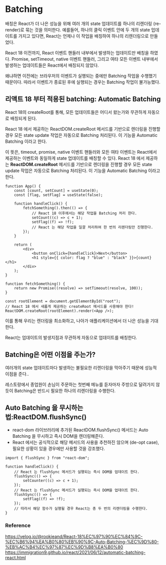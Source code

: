 # Batching
배칭은 React가 더 나은 성능을 위해 여러 개의 state 업데이트를 하나의 리렌더링 (re-render)로 묶는 것을 의미한다.
예를들어, 하나의 클릭 이벤트 안에 두 개의 state 업데이트를 가지고 있다면, React는 언제나 이 작업을 배칭하여 하나의 리렌더링으로 만들었다.

React 18 이전까지, React 이벤트 핸들러 내부에서 발생하는 업데이트만 배칭을 하였다. Promise, setTimeout, native 이벤트 핸들러, 그리고 여타 모든 이벤트 내부에서 발생하는 업데이트들은 React에서 배칭되지 않았다.  

왜냐하면 이전에는 브라우저의 이벤트가 실행되는 중에만 Batching 작업을 수행했기 때문이다. 따라서 이벤트가 종료된 후에 실행되는 경우는 Batching 작업이 불가능했다.

## 리액트 18 부터 적용된 batching: Automatic Batching
React 18의 createRoot를 통해, 모든 업데이트들은 어디서 왔는가와 무관하게 자동으로 배칭되게 된다.

React 18 에서 제공하는 ReactDOM.createRoot 메서드를 기반으로 렌더링을 진행할 경우 모든 state update 작업은 자동으로 Batching 처리된다. 이 기능을 Automatic Batching 이라고 한다.

이 뜻은, timeout, promise, native 이벤트 핸들러와 모든 여타 이벤트는 React에서 제공하는 이벤트와 동일하게 state 업데이트를 배칭할 수 있다.
React 18 에서 제공하는 **ReactDOM.createRoot** 메서드를 기반으로 렌더링을 진행할 경우 모든 state update 작업은 자동으로 Batching 처리된다. 이 기능을 Automatic Batching 이라고 한다.

```
function App() {
	const [count, setCount] = useState(0);
	const [flag, setFlag] = useState(false);

	function handleClick() {
		fetchSomething().then(() => {
			// React 18 이후에서는 해당 작업을 Batching 처리 한다.
			setCount((c) => c + 1);
			setFlag((f) => !f);
			// React 는 해당 작업을 일괄 처리하여 한 번의 리렌더링만 진행한다.
		});
	}

	return (
		<div>
			<button onClick={handleClick}>Next</button>
			<h1 style={{ color: flag ? "blue" : "black" }}>{count}</h1>
		</div>
	);
}

function fetchSomething() {
	return new Promise((resolve) => setTimeout(resolve, 100));
}

const rootElement = document.getElementById("root");
// React 18 에서 새롭게 제공하는 createRoot 메서드를 사용해야 한다!
ReactDOM.createRoot(rootElement).render(<App />);
```

 이를 통해 우리는 렌더링을 최소화하고, 나아가 애플리케이션에서 더 나은 성능을 기대한다.

React는 업데이트의 발생지점과 무관하게 자동으로 업데이트를 배칭한다. 

## Batching은 어떤 이점을 주는가?
 

여러개의 state 업데이트마다 발생하는 불필요한 리렌더링을 막아주기 때문에 성능적 이점을 준다..

레스토랑에서 종업원이 손님이 주문하는 첫번째 메뉴를 듣자마자 주방으로 달려가지 않듯이
Batching은 반드시 필요한 하나의 리렌더링을 수행한다.

## Auto Batching 을 무시하는 법:ReactDOM.flushSync()
- react-dom 라이브러리에 추가된 ReactDOM.flushSync() 메서드는 Auto Batching 을 무시하고 즉시 DOM을 렌더링해준다.
- React 에서는 공식적으로 해당 메서드의 사용을 추천하진 않으며 (de-opt case), 필요한 상황이 있을 경우에만 사용할 것을 강조했다.

```
import { flushSync } from "react-dom";

function handleClick() {
	// React 는 flushSync 메서드가 실행되는 즉시 DOM을 업데이트 한다.
	flushSync(() => {
		setCounter((c) => c + 1);
	});
	// React 는 flushSync 메서드가 실행되는 즉시 DOM을 업데이트 한다.
	flushSync(() => {
		setFlag((f) => !f);
	});
	// 따라서 해당 함수가 실행될 경우 React는 총 두 번의 리렌더링을 수행한다.
}
```
### Reference
https://velog.io/@rookieand/React-18%EC%97%90%EC%84%9C-%EC%B6%94%EA%B0%80%EB%90%9C-Auto-Batching-%EC%9D%80-%EB%AC%B4%EC%97%87%EC%9D%B8%EA%B0%80
https://immigration9.github.io/react/2021/06/12/automatic-batching-react.html